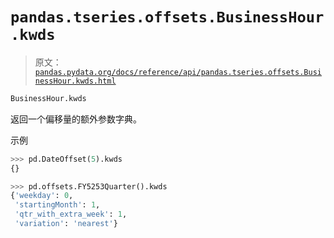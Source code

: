 # `pandas.tseries.offsets.BusinessHour.kwds`

> 原文：[`pandas.pydata.org/docs/reference/api/pandas.tseries.offsets.BusinessHour.kwds.html`](https://pandas.pydata.org/docs/reference/api/pandas.tseries.offsets.BusinessHour.kwds.html)

```py
BusinessHour.kwds
```

返回一个偏移量的额外参数字典。

示例

```py
>>> pd.DateOffset(5).kwds
{} 
```

```py
>>> pd.offsets.FY5253Quarter().kwds
{'weekday': 0,
 'startingMonth': 1,
 'qtr_with_extra_week': 1,
 'variation': 'nearest'} 
```
